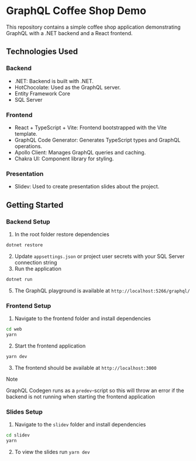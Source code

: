 # GraphQL Coffee Shop Demo

This repository contains a simple coffee shop application demonstrating GraphQL with a .NET backend and a React frontend.

## Technologies Used

### Backend

- .NET: Backend is built with .NET.
- HotChocolate: Used as the GraphQL server.
- Entity Framework Core
- SQL Server

### Frontend

- React + TypeScript + Vite: Frontend bootstrapped with the Vite template.
- GraphQL Code Generator: Generates TypeScript types and GraphQL operations.
- Apollo Client: Manages GraphQL queries and caching.
- Chakra UI: Component library for styling.

### Presentation

- Slidev: Used to create presentation slides about the project.

## Getting Started

### Backend Setup

1. In the root folder restore dependencies
```bash
dotnet restore
```
2. Update `appsettings.json` or project user secrets with your SQL Server connection string
3. Run the application
```bash
dotnet run
```
5. The GraphQL playground is available at `http://localhost:5266/graphql/`

### Frontend Setup

1. Navigate to the frontend folder and install dependencies
```bash
cd web
yarn
```
2. Start the frontend application
```bash
yarn dev
```
3. The frontend should be available at `http://localhost:3000`

> [!NOTE]
> GraphQL Codegen runs as a `predev`-script so this will throw an error if the backend is not running when starting the frontend application

### Slides Setup

1. Navigate to the `slidev` folder and install dependencies
```bash
cd slidev
yarn
```
2. To view the slides run `yarn dev`
